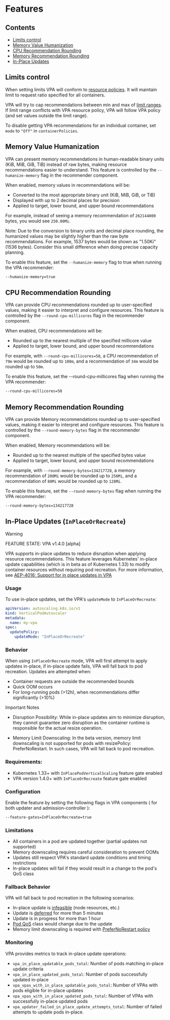 # Features

## Contents

- [Limits control](#limits-control)
- [Memory Value Humanization](#memory-value-humanization)
- [CPU Recommendation Rounding](#cpu-recommendation-rounding)
- [Memory Recommendation Rounding](#memory-recommendation-rounding)
- [In-Place Updates](#in-place-updates-inplaceorrecreate)

## Limits control

When setting limits VPA will conform to
[resource policies](https://github.com/kubernetes/autoscaler/blob/vertical-pod-autoscaler-1.2.1/vertical-pod-autoscaler/pkg/apis/autoscaling.k8s.io/v1/types.go#L95-L103).
It will maintain limit to request ratio specified for all containers.

VPA will try to cap recommendations between min and max of
[limit ranges](https://kubernetes.io/docs/concepts/policy/limit-range/). If limit range conflicts
with VPA resource policy, VPA will follow VPA policy (and set values outside the limit
range).

To disable getting VPA recommendations for an individual container, set `mode` to `"Off"` in `containerPolicies`.

## Memory Value Humanization

VPA can present memory recommendations in human-readable binary units (KiB, MiB, GiB, TiB) instead of raw bytes, making resource recommendations easier to understand. This feature is controlled by the `--humanize-memory` flag in the recommender component.

When enabled, memory values in recommendations will be:
- Converted to the most appropriate binary unit (KiB, MiB, GiB, or TiB)
- Displayed with up to 2 decimal places for precision
- Applied to target, lower bound, and upper bound recommendations

For example, instead of seeing a memory recommendation of `262144000` bytes, you would see `250.00Mi`.

Note: Due to the conversion to binary units and decimal place rounding, the humanized values may be slightly higher than the raw byte recommendations. For example, 1537 bytes would be shown as "1.50Ki" (1536 bytes). Consider this small difference when doing precise capacity planning.

To enable this feature, set the `--humanize-memory` flag to true when running the VPA recommender:
```bash
--humanize-memory=true
```

## CPU Recommendation Rounding

VPA can provide CPU recommendations rounded up to user-specified values, making it easier to interpret and configure resources. This feature is controlled by the `--round-cpu-millicores` flag in the recommender component.

When enabled, CPU recommendations will be:
- Rounded up to the nearest multiple of the specified millicore value
- Applied to target, lower bound, and upper bound recommendations

For example, with `--round-cpu-millicores=50`, a CPU recommendation of `79m` would be rounded up to `100m`, and a recommendation of `34m` would be rounded up to `50m`.

To enable this feature, set the --round-cpu-millicores flag when running the VPA recommender:

```bash
--round-cpu-millicores=50
```

## Memory Recommendation Rounding

VPA can provide Memory recommendations rounded up to user-specified values, making it easier to interpret and configure resources. This feature is controlled by the `--round-memory-bytes` flag in the recommender component.

When enabled, Memory recommendations will be:
- Rounded up to the nearest multiple of the specified bytes value
- Applied to target, lower bound, and upper bound recommendations

For example, with `--round-memory-bytes=134217728`, a memory recommendation of `200Mi` would be rounded up to `256Mi`, and a recommendation of `80Mi` would be rounded up to `128Mi`.

To enable this feature, set the `--round-memory-bytes` flag when running the VPA recommender:

```bash
--round-memory-bytes=134217728
```

## In-Place Updates (`InPlaceOrRecreate`)

> [!WARNING] 
> FEATURE STATE: VPA v1.4.0 [alpha]

VPA supports in-place updates to reduce disruption when applying resource recommendations. This feature leverages Kubernetes' in-place update capabilities (which is in beta as of Kubernetes 1.33) to modify container resources without requiring pod recreation.
For more information, see [AEP-4016: Support for in place updates in VPA](https://github.com/kubernetes/autoscaler/tree/master/vertical-pod-autoscaler/enhancements/4016-in-place-updates-support)

### Usage

To use in-place updates, set the VPA's `updateMode` to `InPlaceOrRecreate`:
```yaml
apiVersion: autoscaling.k8s.io/v1
kind: VerticalPodAutoscaler
metadata:
  name: my-vpa
spec:
  updatePolicy:
    updateMode: "InPlaceOrRecreate"
```

### Behavior

When using `InPlaceOrRecreate` mode, VPA will first attempt to apply updates in-place, if in-place update fails, VPA will fall back to pod recreation.
Updates are attempted when:
* Container requests are outside the recommended bounds
* Quick OOM occurs
* For long-running pods (>12h), when recommendations differ significantly (>10%)

Important Notes

* Disruption Possibility: While in-place updates aim to minimize disruption, they cannot guarantee zero disruption as the container runtime is responsible for the actual resize operation.

* Memory Limit Downscaling: In the beta version, memory limit downscaling is not supported for pods with resizePolicy: PreferNoRestart. In such cases, VPA will fall back to pod recreation.

### Requirements:

* Kubernetes 1.33+ with `InPlacePodVerticalScaling` feature gate enabled
* VPA version 1.4.0+ with `InPlaceOrRecreate` feature gate enabled

### Configuration

Enable the feature by setting the following flags in VPA components ( for both updater and admission-controller ):

```bash
--feature-gates=InPlaceOrRecreate=true
``` 

### Limitations

* All containers in a pod are updated together (partial updates not supported)
* Memory downscaling requires careful consideration to prevent OOMs
* Updates still respect VPA's standard update conditions and timing restrictions
* In-place updates will fail if they would result in a change to the pod's QoS class

### Fallback Behavior

VPA will fall back to pod recreation in the following scenarios:

* In-place update is [infeasible](https://github.com/kubernetes/enhancements/blob/master/keps/sig-node/1287-in-place-update-pod-resources/README.md#resize-status) (node resources, etc.)
* Update is [deferred](https://github.com/kubernetes/enhancements/blob/master/keps/sig-node/1287-in-place-update-pod-resources/README.md#resize-status) for more than 5 minutes
* Update is in progress for more than 1 hour
* [Pod QoS](https://kubernetes.io/docs/concepts/workloads/pods/pod-qos/) class would change due to the update
* Memory limit downscaling is required with [PreferNoRestart policy](https://github.com/kubernetes/enhancements/blob/master/keps/sig-node/1287-in-place-update-pod-resources/README.md#container-resize-policy)

### Monitoring

VPA provides metrics to track in-place update operations:

* `vpa_in_place_updatable_pods_total`: Number of pods matching in-place update criteria
* `vpa_in_place_updated_pods_total`: Number of pods successfully updated in-place
* `vpa_vpas_with_in_place_updatable_pods_total`: Number of VPAs with pods eligible for in-place updates
* `vpa_vpas_with_in_place_updated_pods_total`: Number of VPAs with successfully in-place updated pods
* `vpa_updater_failed_in_place_update_attempts_total`: Number of failed attempts to update pods in-place.